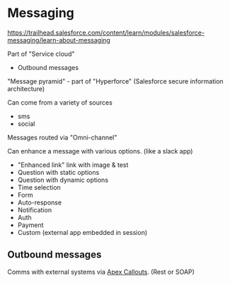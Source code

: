 # Messaging

https://trailhead.salesforce.com/content/learn/modules/salesforce-messaging/learn-about-messaging

Part of "Service cloud"

- Outbound messages

"Message pyramid" - part of "Hyperforce" (Salesforce secure information architecture)

Can come from a variety of sources

- sms
- social

Messages routed via "Omni-channel"

Can enhance a message with various options. (like a slack app)

- "Enhanced link" link with image & test
- Question with static options
- Question with dynamic options
- Time selection
- Form
- Auto-response
- Notification
- Auth
- Payment
- Custom (external app embedded in session)

## Outbound messages

Comms with external systems via [Apex Callouts](./apex.md). (Rest or SOAP)
